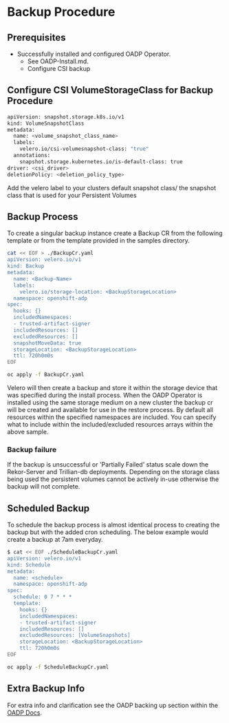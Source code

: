 # Backup Procedure
## Prerequisites
- Successfully installed and configured OADP Operator.
    - See OADP-Install.md.
    - Configure CSI backup


## Configure CSI VolumeStorageClass for Backup Procedure

```sh
apiVersion: snapshot.storage.k8s.io/v1
kind: VolumeSnapshotClass
metadata:
  name: <volume_snapshot_class_name>
  labels:
    velero.io/csi-volumesnapshot-class: "true" 
  annotations:
    snapshot.storage.kubernetes.io/is-default-class: true 
driver: <csi_driver>
deletionPolicy: <deletion_policy_type> 
```

Add the velero label to your clusters  default snapshot class/ the snapshot class that is used for your Persistent Volumes



## Backup Process
To create a singular backup instance create a Backup CR from the following template or from the template provided in the samples directory.

```sh
cat << EOF > ./BackupCr.yaml
apiVersion: velero.io/v1
kind: Backup
metadata:
  name: <Backup-Name>
  labels:
    velero.io/storage-location: <BackupStorageLocation>
  namespace: openshift-adp
spec:
  hooks: {}
  includedNamespaces:
  - trusted-artifact-signer
  includedResources: [] 
  excludedResources: []
  snapshotMoveData: true
  storageLocation: <BackupStorageLocation>
  ttl: 720h0m0s
EOF

oc apply -f BackupCr.yaml
```
Velero will then create a backup and store it within the storage device that was specified during the install process. When the OADP Operator is installed using the same storage medium on a new cluster the backup cr will be created and available for use in the restore process. By default all resources within the specified namespaces are included. You can specify what to include within the included/excluded resources arrays within the above sample.

### Backup failure
If the backup is unsuccessful or 'Partially Failed' status scale down the Rekor-Server and Trillian-db deployments. Depending on the storage class being used the persistent volumes cannot be actively in-use otherwise the backup will not complete.


## Scheduled Backup
To schedule the backup process is almost identical process to creating the backup but with the added cron scheduling. The below example would create a backup at 7am everyday.

```sh
$ cat << EOF ./ScheduleBackupCr.yaml
apiVersion: velero.io/v1
kind: Schedule
metadata:
  name: <schedule>
  namespace: openshift-adp
spec:
  schedule: 0 7 * * * 
  template:
    hooks: {}
    includedNamespaces:
    - trusted-artifact-signer
    includedResources: [] 
    excludedResources: [VolumeSnapshots]
    storageLocation: <BackupStorageLocation>
    ttl: 720h0m0s
EOF

oc apply -f ScheduleBackupCr.yaml
```

## Extra Backup Info
For extra info and clarification see the OADP backing up section within the [OADP Docs](https://docs.openshift.com/container-platform/4.15/backup_and_restore/application_backup_and_restore/backing_up_and_restoring/backing-up-applications.html).


